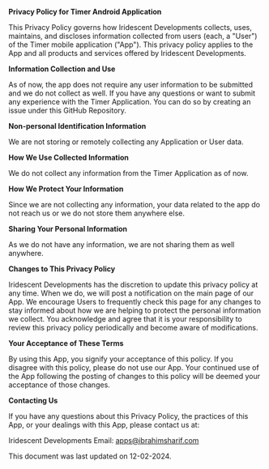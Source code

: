 **Privacy Policy for Timer Android Application**

This Privacy Policy governs how Iridescent Developments collects, uses, maintains, and discloses information collected from users (each, a "User") of the Timer mobile application ("App"). This privacy policy applies to the App and all products and services offered by Iridescent Developments.

**Information Collection and Use**

As of now, the app does not require any user information to be submitted and we do not collect as well. If you have any questions or want to submit any experience with the Timer Application. You can do so by creating an issue under this GitHub Repository.

**Non-personal Identification Information**

We are not storing or remotely collecting any Application or User data.

**How We Use Collected Information**

We do not collect any information from the Timer Application as of now.

**How We Protect Your Information**

Since we are not collecting any information, your data related to the app do not reach us or we do not store them anywhere else.

**Sharing Your Personal Information**

As we do not have any information, we are not sharing them as well anywhere.

**Changes to This Privacy Policy**

Iridescent Developments has the discretion to update this privacy policy at any time. When we do, we will post a notification on the main page of our App. We encourage Users to frequently check this page for any changes to stay informed about how we are helping to protect the personal information we collect. You acknowledge and agree that it is your responsibility to review this privacy policy periodically and become aware of modifications.

**Your Acceptance of These Terms**

By using this App, you signify your acceptance of this policy. If you disagree with this policy, please do not use our App. Your continued use of the App following the posting of changes to this policy will be deemed your acceptance of those changes.

**Contacting Us**

If you have any questions about this Privacy Policy, the practices of this App, or your dealings with this App, please contact us at:

Iridescent Developments
Email: apps@ibrahimsharif.com



This document was last updated on 12-02-2024.

